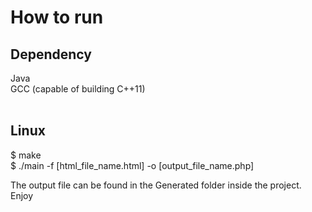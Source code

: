 # How to run

## Dependency
Java<br>
GCC (capable of building C++11)<br>
<br>

## Linux
$ make<br>
$ ./main -f [html_file_name.html] -o [output_file_name.php]<br>

The output file can be found in the Generated folder inside the project. <br>
Enjoy
